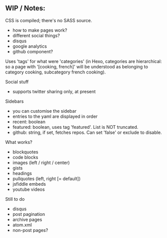 ## WIP / Notes:

CSS is compiled; there's no SASS source.

- how to make pages work?
- different social things?
- disqus
- google analytics
- github component?

Uses 'tags' for what were 'categories' (in Hexo, categories are hierarchical: so a page with '[cooking, french]' will be understood as belonging to
category cooking, subcategory french cooking).

Social stuff
- supports twitter sharing only, at present

Sidebars
- you can customise the sidebar
- entries to the yaml are displayed in order
- recent: boolean
- featured: boolean, uses tag 'featured'. List is NOT truncated.
- github: string, if set, fetches repos. Can set 'false' or exclude to disable.

What works?
- blockquotes
- code blocks
- images (left / right / center)
- gists
- headings
- pullquotes (left, right [= default])
- jsfiddle embeds
- youtube videos

Still to do
- disqus
- post pagination
- archive pages
- atom.xml
- non-post pages?